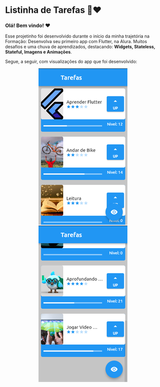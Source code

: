 # Listinha de Tarefas 📝❤️

### Olá! Bem vindo! ❤️

Esse projetinho foi desenvolvido durante o início da minha trajetória na Formação: Desenvolva seu primeiro app com Flutter, na Alura. Muitos desafios e uma chuva de aprendizados, destacando: **Widgets, Stateless, Stateful, Imagens e Animações**.

Segue, a seguir, com visualizações do app que foi desenvolvido:


<p align="center">
  <img src="assets/images/preview1_app.png" alt="Imagem 1">
  <img src="assets/images/preview2_app.png" alt="Imagem 2">
</p>
